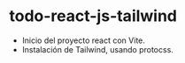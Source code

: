 # todo-react-js-tailwind

- Inicio del proyecto react con Vite.
- Instalación de Tailwind, usando protocss.
